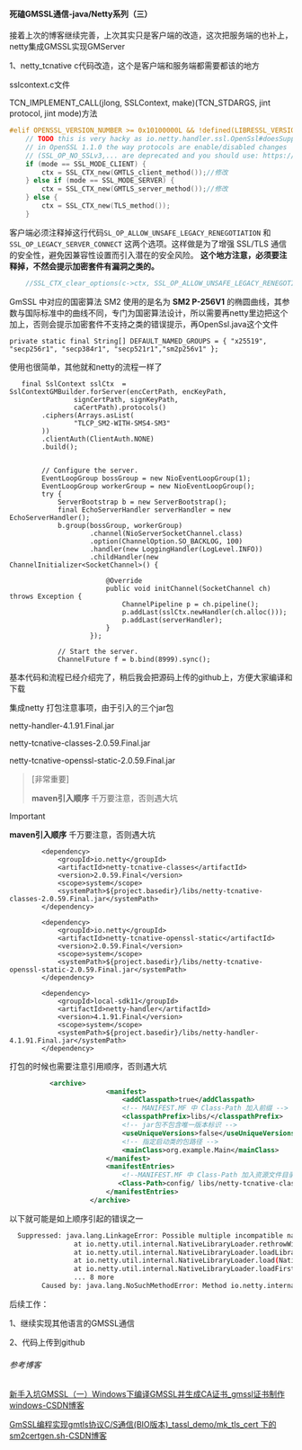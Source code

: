 #### 死磕GMSSL通信-java/Netty系列（三）

接着上次的博客继续完善，上次其实只是客户端的改造，这次把服务端的也补上，netty集成GMSSL实现GMServer

1、netty_tcnative c代码改造，这个是客户端和服务端都需要都该的地方

sslcontext.c文件

TCN_IMPLEMENT_CALL(jlong, SSLContext, make)(TCN_STDARGS, jint protocol, jint mode)方法

```c
#elif OPENSSL_VERSION_NUMBER >= 0x10100000L && !defined(LIBRESSL_VERSION_NUMBER)
    // TODO this is very hacky as io.netty.handler.ssl.OpenSsl#doesSupportProtocol also uses this method to test for supported protocols. Furthermore
    // in OpenSSL 1.1.0 the way protocols are enable/disabled changes
    // (SSL_OP_NO_SSLv3,... are deprecated and you should use: https://www.openssl.org/docs/man1.1.0/ssl/SSL_CTX_set_max_proto_version.html)
    if (mode == SSL_MODE_CLIENT) {
        ctx = SSL_CTX_new(GMTLS_client_method());//修改
    } else if (mode == SSL_MODE_SERVER) {
        ctx = SSL_CTX_new(GMTLS_server_method());//修改
    } else {
        ctx = SSL_CTX_new(TLS_method());
    }
```



客户端必须注释掉这行代码`SL_OP_ALLOW_UNSAFE_LEGACY_RENEGOTIATION` 和 `SSL_OP_LEGACY_SERVER_CONNECT` 这两个选项。这样做是为了增强 SSL/TLS 通信的安全性，避免因兼容性设置而引入潜在的安全风险。 **这个地方注意，必须要注释掉，不然会提示加密套件有漏洞之类的。**

```c
    //SSL_CTX_clear_options(c->ctx, SSL_OP_ALLOW_UNSAFE_LEGACY_RENEGOTIATION | SSL_OP_LEGACY_SERVER_CONNECT);
```

 

GmSSL 中对应的国密算法 SM2 使用的是名为 **SM2 P-256V1** 的椭圆曲线，其参数与国际标准中的曲线不同，专门为国密算法设计，所以需要再netty里边把这个加上，否则会提示加密套件不支持之类的错误提示，再OpenSsl.java这个文件

```
private static final String[] DEFAULT_NAMED_GROUPS = { "x25519", "secp256r1", "secp384r1", "secp521r1","sm2p256v1" };
```

使用也很简单，其他就和netty的流程一样了

```
   final SslContext sslCtx  = SslContextGMBuilder.forServer(encCertPath, encKeyPath,
                signCertPath, signKeyPath,
                caCertPath).protocols()
        .ciphers(Arrays.asList(
                "TLCP_SM2-WITH-SMS4-SM3"
        ))
        .clientAuth(ClientAuth.NONE)
        .build();
        
        
        // Configure the server.
        EventLoopGroup bossGroup = new NioEventLoopGroup(1);
        EventLoopGroup workerGroup = new NioEventLoopGroup();
        try {
            ServerBootstrap b = new ServerBootstrap();
            final EchoServerHandler serverHandler = new EchoServerHandler();
            b.group(bossGroup, workerGroup)
                    .channel(NioServerSocketChannel.class)
                    .option(ChannelOption.SO_BACKLOG, 100)
                    .handler(new LoggingHandler(LogLevel.INFO))
                    .childHandler(new ChannelInitializer<SocketChannel>() {

                        @Override
                        public void initChannel(SocketChannel ch) throws Exception {
                            ChannelPipeline p = ch.pipeline();
                            p.addLast(sslCtx.newHandler(ch.alloc()));
                            p.addLast(serverHandler);
                        }
                    });

            // Start the server.
            ChannelFuture f = b.bind(8999).sync();
```

基本代码和流程已经介绍完了，稍后我会把源码上传的github上，方便大家编译和下载

集成netty 打包注意事项，由于引入的三个jar包

netty-handler-4.1.91.Final.jar

netty-tcnative-classes-2.0.59.Final.jar

netty-tcnative-openssl-static-2.0.59.Final.jar

> [非常重要]
>
> **maven引入顺序** 千万要注意，否则遇大坑

> [!IMPORTANT]
>
> **maven引入顺序** 千万要注意，否则遇大坑



```
        <dependency>
            <groupId>io.netty</groupId>
            <artifactId>netty-tcnative-classes</artifactId>
            <version>2.0.59.Final</version>
            <scope>system</scope>
            <systemPath>${project.basedir}/libs/netty-tcnative-classes-2.0.59.Final.jar</systemPath>
        </dependency>

        <dependency>
            <groupId>io.netty</groupId>
            <artifactId>netty-tcnative-openssl-static</artifactId>
            <version>2.0.59.Final</version>
            <scope>system</scope>
            <systemPath>${project.basedir}/libs/netty-tcnative-openssl-static-2.0.59.Final.jar</systemPath>
        </dependency>

        <dependency>
            <groupId>local-sdk11</groupId>
            <artifactId>netty-handler</artifactId>
            <version>4.1.91.Final</version>
            <scope>system</scope>
            <systemPath>${project.basedir}/libs/netty-handler-4.1.91.Final.jar</systemPath>
        </dependency>

```

打包的时候也需要注意引用顺序，否则遇大坑

```xml
          <archive>
                        <manifest>
                            <addClasspath>true</addClasspath>
                            <!-- MANIFEST.MF 中 Class-Path 加入前缀 -->
                            <classpathPrefix>libs/</classpathPrefix>
                            <!-- jar包不包含唯一版本标识 -->
                            <useUniqueVersions>false</useUniqueVersions>
                            <!-- 指定启动类的包路径 -->
                            <mainClass>org.example.Main</mainClass>
                        </manifest>
                        <manifestEntries>
                            <!--MANIFEST.MF 中 Class-Path 加入资源文件目录 -->
                           <Class-Path>config/ libs/netty-tcnative-classes-2.0.59.Final.jar libs/netty-tcnative-openssl-static-2.0.59.Final.jar libs/netty-handler-4.1.91.Final.jar </Class-Path>
                        </manifestEntries>
                    </archive>
```



以下就可能是如上顺序引起的错误之一



```bash
  Suppressed: java.lang.LinkageError: Possible multiple incompatible native libraries on the classpath for 'C:\Users\dssr\AppData\Local\Temp\netty_tcnative_windows_x86_642142236245374873856.dll'?
                at io.netty.util.internal.NativeLibraryLoader.rethrowWithMoreDetailsIfPossible(NativeLibraryLoader.java:414)
                at io.netty.util.internal.NativeLibraryLoader.loadLibrary(NativeLibraryLoader.java:402)
                at io.netty.util.internal.NativeLibraryLoader.load(NativeLibraryLoader.java:218)
                at io.netty.util.internal.NativeLibraryLoader.loadFirstAvailable(NativeLibraryLoader.java:105)
                ... 8 more
        Caused by: java.lang.NoSuchMethodError: Method io.netty.internal.tcnative.NativeStaticallyReferencedJniMethods.sslOpAllowUnsafeLegacyRenegotiation()I not found
```







后续工作：

1、继续实现其他语言的GMSSL通信

2、代码上传到github

###### 参考博客

[新手入坑GMSSL（一）Windows下编译GMSSL并生成CA证书_gmssl证书制作windows-CSDN博客](https://blog.csdn.net/qq_40153886/article/details/106933931)

[GmSSL编程实现gmtls协议C/S通信(BIO版本)_tassl_demo/mk_tls_cert 下的 sm2certgen.sh-CSDN博客](https://blog.csdn.net/xiejianjun417/article/details/99963297)